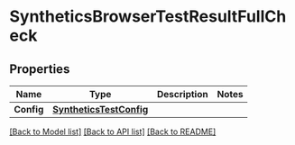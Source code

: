 # SyntheticsBrowserTestResultFullCheck

## Properties

Name | Type | Description | Notes
------------ | ------------- | ------------- | -------------
**Config** | [**SyntheticsTestConfig**](SyntheticsTestConfig.md) |  | 

[[Back to Model list]](../README.md#documentation-for-models) [[Back to API list]](../README.md#documentation-for-api-endpoints) [[Back to README]](../README.md)


